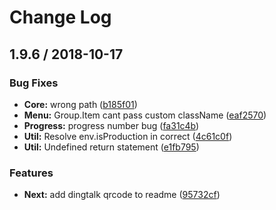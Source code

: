 # Change Log 

<a name="1.9.6"></a>
## 1.9.6 / 2018-10-17


### Bug Fixes

* **Core:** wrong path ([b185f01](https://github.com/alibaba-fusion/next/commit/b185f01))
* **Menu:** Group.Item cant pass custom className ([eaf2570](https://github.com/alibaba-fusion/next/commit/eaf2570))
* **Progress:** progress number bug ([fa31c4b](https://github.com/alibaba-fusion/next/commit/fa31c4b))
* **Util:** Resolve env.isProduction in correct ([4c61c0f](https://github.com/alibaba-fusion/next/commit/4c61c0f))
* **Util:** Undefined return statement ([e1fb795](https://github.com/alibaba-fusion/next/commit/e1fb795))


### Features

* **Next:** add dingtalk qrcode to readme ([95732cf](https://github.com/alibaba-fusion/next/commit/95732cf))



